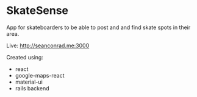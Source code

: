 # SkateSense

App for skateboarders to be able to post and and find skate spots in their area.


Live: http://seanconrad.me:3000

Created using:
- react
- google-maps-react
- material-ui
- rails backend
